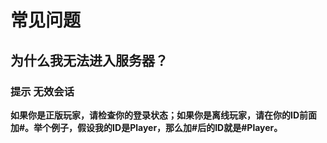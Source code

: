 # 常见问题
<!--::: warning 注意
本页正在施工中......
:::-->
## 为什么我无法进入服务器？
### 提示 无效会话
**如果你是正版玩家，请检查你的登录状态；如果你是离线玩家，请在你的ID前面加#。举个例子，假设我的ID是Player，那么加#后的ID就是#Player。**